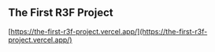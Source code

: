 ## The First R3F Project

[https://the-first-r3f-project.vercel.app/](https://the-first-r3f-project.vercel.app/)
